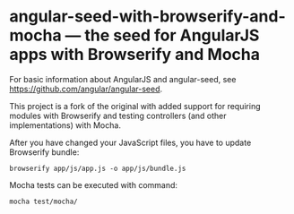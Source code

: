 # angular-seed-with-browserify-and-mocha — the seed for AngularJS apps with Browserify and Mocha

For basic information about AngularJS and angular-seed, see https://github.com/angular/angular-seed.

This project is a fork of the original with added support for requiring modules with Browserify and
testing controllers (and other implementations) with Mocha.

After you have changed your JavaScript files, you have to update Browserify bundle:

    browserify app/js/app.js -o app/js/bundle.js

Mocha tests can be executed with command:

    mocha test/mocha/